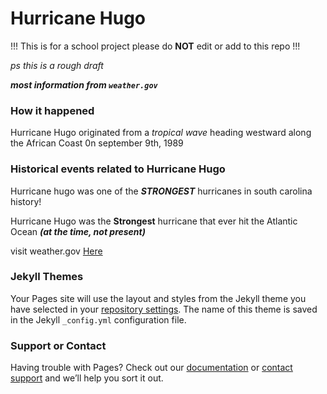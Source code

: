 # Hurricane Hugo

!!! This is for a school project please do **NOT** edit or add to this repo !!!

_ps this is a rough draft_

**_most information from `weather.gov`_**

### How it happened

Hurricane Hugo originated from a _tropical wave_ heading westward along the African Coast 0n september 9th, 1989

### Historical events related to Hurricane Hugo

Hurricane hugo was one of the **_STRONGEST_** hurricanes in south carolina history!

Hurricane Hugo was the **Strongest** hurricane that ever hit the Atlantic Ocean **_(at the time, not present)_**

visit weather.gov [Here](https://weather.gov)

### Jekyll Themes

Your Pages site will use the layout and styles from the Jekyll theme you have selected in your [repository settings](https://github.com/Scientistexe/thisisforaschoolprojectlol/settings/pages). The name of this theme is saved in the Jekyll `_config.yml` configuration file.

### Support or Contact

Having trouble with Pages? Check out our [documentation](https://docs.github.com/categories/github-pages-basics/) or [contact support](https://support.github.com/contact) and we’ll help you sort it out.

